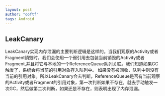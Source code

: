```yaml
---
layout: post
author: "ooftf"
tags: Android
---
```


## LeakCanary
LeakCanary实现内存泄漏的主要判断逻辑是这样的。当我们观察的Activity或者Fragment销毁时，我们会使用一个弱引用去包装当前销毁的Activity或者Fragment,并且将它与本地的一个ReferenceQueue队列关联。我们知道如果GC触发了，系统会将当前的引用对象存入队列中。
如果没有被回收，队列中则没有当前的引用对象。所以LeakCanary会去判断，ReferenceQueue是否有当前观察的Activity或者Fragment的引用对象，第一次判断如果不存在，就去手动触发一次GC，然后做第二次判断，如果还是不存在，则表明出现了内存泄漏。
##